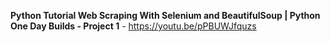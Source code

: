**Python Tutorial Web Scraping With Selenium and BeautifulSoup | Python One Day Builds - Project 1** - https://youtu.be/pPBUWJfquzs